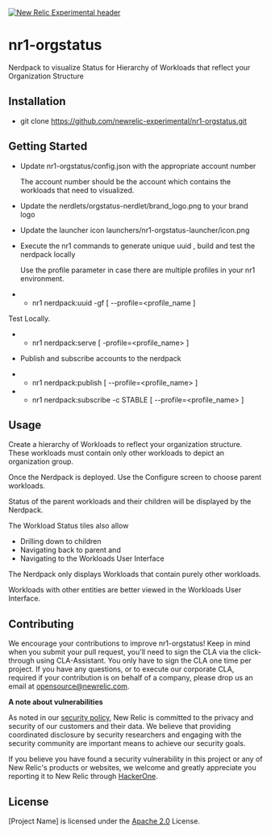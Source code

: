 [![New Relic Experimental header](https://github.com/newrelic/opensource-website/raw/master/src/images/categories/Experimental.png)](https://opensource.newrelic.com/oss-category/#new-relic-experimental)

# nr1-orgstatus

Nerdpack to visualize Status for Hierarchy of Workloads that reflect your Organization Structure

## Installation

* git clone https://github.com/newrelic-experimental/nr1-orgstatus.git 


## Getting Started

* Update nr1-orgstatus/config.json with the appropriate account number
    
    The account number should be the account which contains the workloads that need to visualized.
    
* Update the nerdlets/orgstatus-nerdlet/brand_logo.png to your brand logo

* Update the launcher icon  launchers/nr1-orgstatus-launcher/icon.png

* Execute the nr1 commands to generate unique uuid , build and test the nerdpack locally
 
    Use the profile parameter in case there are multiple profiles in your nr1 environment.
     
* * nr1 nerdpack:uuid -gf [ --profile=<profile_name ]

Test Locally.
* * nr1 nerdpack:serve [ -profile=<profile_name> ]

* Publish and subscribe accounts to the nerdpack

* * nr1 nerdpack:publish [ --profile=<profile_name> ]

* * nr1 nerdpack:subscribe -c STABLE [ --profile=<profile_name> ] 

## Usage

Create a hierarchy of Workloads to reflect your organization structure. These workloads must contain only other workloads to depict an organization group. 

Once the Nerdpack is deployed. Use the Configure screen to choose parent workloads.

Status of the parent workloads and their children will be displayed by the Nerdpack.

The Workload Status tiles also allow 
* Drilling down to children 
* Navigating back to parent and
* Navigating to the Workloads User Interface

The Nerdpack only displays Workloads that contain purely other workloads. 

Workloads with other entities are better viewed in the Workloads User Interface.
 
## Contributing
We encourage your contributions to improve nr1-orgstatus! Keep in mind when you submit your pull request, you'll need to sign the CLA via the click-through using CLA-Assistant. You only have to sign the CLA one time per project.
If you have any questions, or to execute our corporate CLA, required if your contribution is on behalf of a company,  please drop us an email at opensource@newrelic.com.

**A note about vulnerabilities**

As noted in our [security policy](../../security/policy), New Relic is committed to the privacy and security of our customers and their data. We believe that providing coordinated disclosure by security researchers and engaging with the security community are important means to achieve our security goals.

If you believe you have found a security vulnerability in this project or any of New Relic's products or websites, we welcome and greatly appreciate you reporting it to New Relic through [HackerOne](https://hackerone.com/newrelic).

## License
[Project Name] is licensed under the [Apache 2.0](http://apache.org/licenses/LICENSE-2.0.txt) License.
